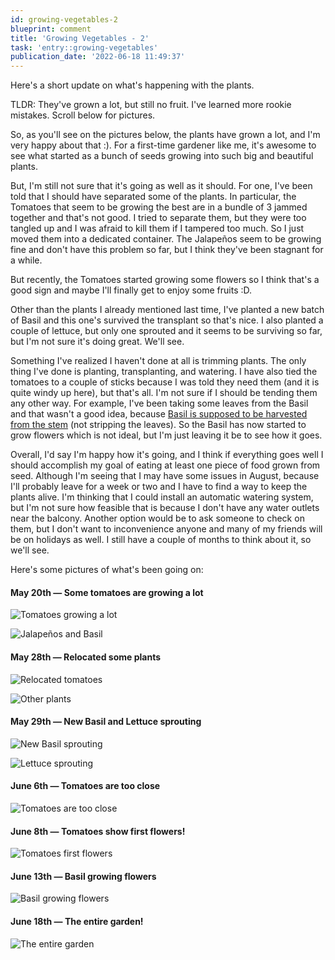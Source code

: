 ```yaml
---
id: growing-vegetables-2
blueprint: comment
title: 'Growing Vegetables - 2'
task: 'entry::growing-vegetables'
publication_date: '2022-06-18 11:49:37'
---
```


Here's a short update on what's happening with the plants.

TLDR: They've grown a lot, but still no fruit. I've learned more rookie mistakes. Scroll below for pictures.

So, as you'll see on the pictures below, the plants have grown a lot, and I'm very happy about that :). For a first-time gardener like me, it's awesome to see what started as a bunch of seeds growing into such big and beautiful plants.

But, I'm still not sure that it's going as well as it should. For one, I've been told that I should have separated some of the plants. In particular, the Tomatoes that seem to be growing the best are in a bundle of 3 jammed together and that's not good. I tried to separate them, but they were too tangled up and I was afraid to kill them if I tampered too much. So I just moved them into a dedicated container. The Jalapeños seem to be growing fine and don't have this problem so far, but I think they've been stagnant for a while.

But recently, the Tomatoes started growing some flowers so I think that's a good sign and maybe I'll finally get to enjoy some fruits :D.

Other than the plants I already mentioned last time, I've planted a new batch of Basil and this one's survived the transplant so that's nice. I also planted a couple of lettuce, but only one sprouted and it seems to be surviving so far, but I'm not sure it's doing great. We'll see.

Something I've realized I haven't done at all is trimming plants. The only thing I've done is planting, transplanting, and watering. I have also tied the tomatoes to a couple of sticks because I was told they need them (and it is quite windy up here), but that's all. I'm not sure if I should be tending them any other way. For example, I've been taking some leaves from the Basil and that wasn't a good idea, because [Basil is supposed to be harvested from the stem](https://www.youtube.com/watch?v=qVPnC6mGEsg) (not stripping the leaves). So the Basil has now started to grow flowers which is not ideal, but I'm just leaving it be to see how it goes.

Overall, I'd say I'm happy how it's going, and I think if everything goes well I should accomplish my goal of eating at least one piece of food grown from seed. Although I'm seeing that I may have some issues in August, because I'll probably leave for a week or two and I have to find a way to keep the plants alive. I'm thinking that I could install an automatic watering system, but I'm not sure how feasible that is because I don't have any water outlets near the balcony. Another option would be to ask someone to check on them, but I don't want to inconvenience anyone and many of my friends will be on holidays as well. I still have a couple of months to think about it, so we'll see.

Here's some pictures of what's been going on:

#### May 20th — Some tomatoes are growing a lot

![Tomatoes growing a lot](/img/tasks/growing-vegetables/may-20th-tomatoes.jpg)

![Jalapeños and Basil](/img/tasks/growing-vegetables/may-20th-jalapenos-and-basil.jpg)

#### May 28th — Relocated some plants

![Relocated tomatoes](/img/tasks/growing-vegetables/may-28th-tomatoes.jpg)

![Other plants](/img/tasks/growing-vegetables/may-28th-others.jpg)

#### May 29th — New Basil and Lettuce sprouting

![New Basil sprouting](/img/tasks/growing-vegetables/may-29th-basil.jpg)

![Lettuce sprouting](/img/tasks/growing-vegetables/may-29th-lettuce.jpg)

#### June 6th — Tomatoes are too close

![Tomatoes are too close](/img/tasks/growing-vegetables/june-6th-tomatoes.jpg)

#### June 8th — Tomatoes show first flowers!

![Tomatoes first flowers](/img/tasks/growing-vegetables/june-8th-tomatoes.jpg)

#### June 13th — Basil growing flowers

![Basil growing flowers](/img/tasks/growing-vegetables/june-13th-basil.jpg)

#### June 18th — The entire garden!

![The entire garden](/img/tasks/growing-vegetables/june-18th-garden.jpg)
